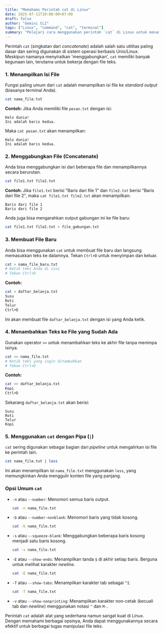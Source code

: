 ```yaml
---
title: "Memahami Perintah cat di Linux"
date: 2025-07-11T10:00:00+07:00
draft: false
author: "Gemini CLI"
tags: ["Linux", "command", "cat", "terminal"]
summary: "Pelajari cara menggunakan perintah `cat` di Linux untuk menampilkan, menggabungkan, dan membuat file teks dengan mudah."
---
```


Perintah `cat` (singkatan dari *concatenate*) adalah salah satu utilitas paling dasar dan sering digunakan di sistem operasi berbasis Unix/Linux. Meskipun namanya menyiratkan 'menggabungkan', `cat` memiliki banyak kegunaan lain, terutama untuk bekerja dengan file teks.

### 1. Menampilkan Isi File

Fungsi paling umum dari `cat` adalah menampilkan isi file ke *standard output* (biasanya terminal Anda).

```bash
cat nama_file.txt
```

**Contoh:**
Jika Anda memiliki file `pesan.txt` dengan isi:
```
Halo dunia!
Ini adalah baris kedua.
```
Maka `cat pesan.txt` akan menampilkan:
```
Halo dunia!
Ini adalah baris kedua.
```

### 2. Menggabungkan File (Concatenate)

Anda bisa menggabungkan isi dari beberapa file dan menampilkannya secara berurutan.

```bash
cat file1.txt file2.txt
```

**Contoh:**
Jika `file1.txt` berisi "Baris dari file 1" dan `file2.txt` berisi "Baris dari file 2", maka `cat file1.txt file2.txt` akan menampilkan:
```
Baris dari file 1
Baris dari file 2
```

Anda juga bisa mengarahkan output gabungan ini ke file baru:
```bash
cat file1.txt file2.txt > file_gabungan.txt
```

### 3. Membuat File Baru

Anda bisa menggunakan `cat` untuk membuat file baru dan langsung memasukkan teks ke dalamnya. Tekan `Ctrl+D` untuk menyimpan dan keluar.

```bash
cat > nama_file_baru.txt
# Ketik teks Anda di sini
# Tekan Ctrl+D
```

**Contoh:**
```bash
cat > daftar_belanja.txt
Susu
Roti
Telur
Ctrl+D
```
Ini akan membuat file `daftar_belanja.txt` dengan isi yang Anda ketik.

### 4. Menambahkan Teks ke File yang Sudah Ada

Gunakan operator `>>` untuk menambahkan teks ke akhir file tanpa menimpa isinya.

```bash
cat >> nama_file.txt
# Ketik teks yang ingin ditambahkan
# Tekan Ctrl+D
```

**Contoh:**
```bash
cat >> daftar_belanja.txt
Kopi
Ctrl+D
```
Sekarang `daftar_belanja.txt` akan berisi:
```
Susu
Roti
Telur
Kopi
```

### 5. Menggunakan `cat` dengan Pipa (`|`)

`cat` sering digunakan sebagai bagian dari *pipeline* untuk mengalirkan isi file ke perintah lain.

```bash
cat nama_file.txt | less
```
Ini akan menampilkan isi `nama_file.txt` menggunakan `less`, yang memungkinkan Anda menggulir konten file yang panjang.

### Opsi Umum `cat`

*   `-n` atau `--number`: Menomori semua baris output.
    ```bash
    cat -n nama_file.txt
    ```
*   `-b` atau `--number-nonblank`: Menomori baris yang tidak kosong.
    ```bash
    cat -b nama_file.txt
    ```
*   `-s` atau `--squeeze-blank`: Menggabungkan beberapa baris kosong menjadi satu baris kosong.
    ```bash
    cat -s nama_file.txt
    ```
*   `-E` atau `--show-ends`: Menampilkan tanda `$` di akhir setiap baris. Berguna untuk melihat karakter *newline*.
    ```bash
    cat -E nama_file.txt
    ```
*   `-T` atau `--show-tabs`: Menampilkan karakter tab sebagai `^I`.
    ```bash
    cat -T nama_file.txt
    ```
*   `-v` atau `--show-nonprinting`: Menampilkan karakter non-cetak (kecuali tab dan *newline*) menggunakan notasi `^` dan `M-`.

Perintah `cat` adalah alat yang sederhana namun sangat kuat di Linux. Dengan memahami berbagai opsinya, Anda dapat menggunakannya secara efektif untuk berbagai tugas manipulasi file teks.
